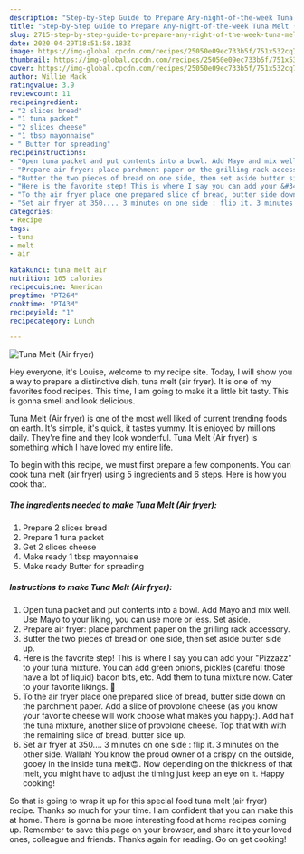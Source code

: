 ```yaml
---
description: "Step-by-Step Guide to Prepare Any-night-of-the-week Tuna Melt (Air fryer)"
title: "Step-by-Step Guide to Prepare Any-night-of-the-week Tuna Melt (Air fryer)"
slug: 2715-step-by-step-guide-to-prepare-any-night-of-the-week-tuna-melt-air-fryer
date: 2020-04-29T18:51:58.183Z
image: https://img-global.cpcdn.com/recipes/25050e09ec733b5f/751x532cq70/tuna-melt-air-fryer-recipe-main-photo.jpg
thumbnail: https://img-global.cpcdn.com/recipes/25050e09ec733b5f/751x532cq70/tuna-melt-air-fryer-recipe-main-photo.jpg
cover: https://img-global.cpcdn.com/recipes/25050e09ec733b5f/751x532cq70/tuna-melt-air-fryer-recipe-main-photo.jpg
author: Willie Mack
ratingvalue: 3.9
reviewcount: 11
recipeingredient:
- "2 slices bread"
- "1 tuna packet"
- "2 slices cheese"
- "1 tbsp mayonnaise"
- " Butter for spreading"
recipeinstructions:
- "Open tuna packet and put contents into a bowl. Add Mayo and mix well. Use Mayo to your liking, you can use more or less. Set aside."
- "Prepare air fryer: place parchment paper on the grilling rack accessory."
- "Butter the two pieces of bread on one side, then set aside butter side up."
- "Here is the favorite step! This is where I say you can add your &#34;Pizzazz&#34; to your tuna mixture. You can add green onions, pickles (careful those have a lot of liquid) bacon bits, etc. Add them to tuna mixture now. Cater to your favorite likings. 🤤"
- "To the air fryer place one prepared slice of bread, butter side down on the parchment paper. Add a slice of provolone cheese (as you know your favorite cheese will work choose what makes you happy:). Add half the tuna mixture, another slice of provolone cheese. Top that with with the remaining slice of bread, butter side up."
- "Set air fryer at 350.... 3 minutes on one side : flip it. 3 minutes on the other side. Wallah! You know the proud owner of a crispy on the outside, gooey in the inside tuna melt😍. Now depending on the thickness of that melt, you might have to adjust the timing just keep an eye on it. Happy cooking!"
categories:
- Recipe
tags:
- tuna
- melt
- air

katakunci: tuna melt air 
nutrition: 165 calories
recipecuisine: American
preptime: "PT26M"
cooktime: "PT43M"
recipeyield: "1"
recipecategory: Lunch

---
```



![Tuna Melt (Air fryer)](https://img-global.cpcdn.com/recipes/25050e09ec733b5f/751x532cq70/tuna-melt-air-fryer-recipe-main-photo.jpg)

Hey everyone, it's Louise, welcome to my recipe site. Today, I will show you a way to prepare a distinctive dish, tuna melt (air fryer). It is one of my favorites food recipes. This time, I am going to make it a little bit tasty. This is gonna smell and look delicious.

Tuna Melt (Air fryer) is one of the most well liked of current trending foods on earth. It's simple, it's quick, it tastes yummy. It is enjoyed by millions daily. They're fine and they look wonderful. Tuna Melt (Air fryer) is something which I have loved my entire life.




To begin with this recipe, we must first prepare a few components. You can cook tuna melt (air fryer) using 5 ingredients and 6 steps. Here is how you cook that.

<!--inarticleads1-->

##### The ingredients needed to make Tuna Melt (Air fryer):

1. Prepare 2 slices bread
1. Prepare 1 tuna packet
1. Get 2 slices cheese
1. Make ready 1 tbsp mayonnaise
1. Make ready  Butter for spreading




<!--inarticleads2-->

##### Instructions to make Tuna Melt (Air fryer):

1. Open tuna packet and put contents into a bowl. Add Mayo and mix well. Use Mayo to your liking, you can use more or less. Set aside.
1. Prepare air fryer: place parchment paper on the grilling rack accessory.
1. Butter the two pieces of bread on one side, then set aside butter side up.
1. Here is the favorite step! This is where I say you can add your &#34;Pizzazz&#34; to your tuna mixture. You can add green onions, pickles (careful those have a lot of liquid) bacon bits, etc. Add them to tuna mixture now. Cater to your favorite likings. 🤤
1. To the air fryer place one prepared slice of bread, butter side down on the parchment paper. Add a slice of provolone cheese (as you know your favorite cheese will work choose what makes you happy:). Add half the tuna mixture, another slice of provolone cheese. Top that with with the remaining slice of bread, butter side up.
1. Set air fryer at 350.... 3 minutes on one side : flip it. 3 minutes on the other side. Wallah! You know the proud owner of a crispy on the outside, gooey in the inside tuna melt😍. Now depending on the thickness of that melt, you might have to adjust the timing just keep an eye on it. Happy cooking!




So that is going to wrap it up for this special food tuna melt (air fryer) recipe. Thanks so much for your time. I am confident that you can make this at home. There is gonna be more interesting food at home recipes coming up. Remember to save this page on your browser, and share it to your loved ones, colleague and friends. Thanks again for reading. Go on get cooking!
